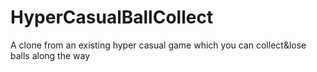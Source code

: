 # HyperCasualBallCollect
 A clone from an existing hyper casual game which you can collect&lose balls along the way

